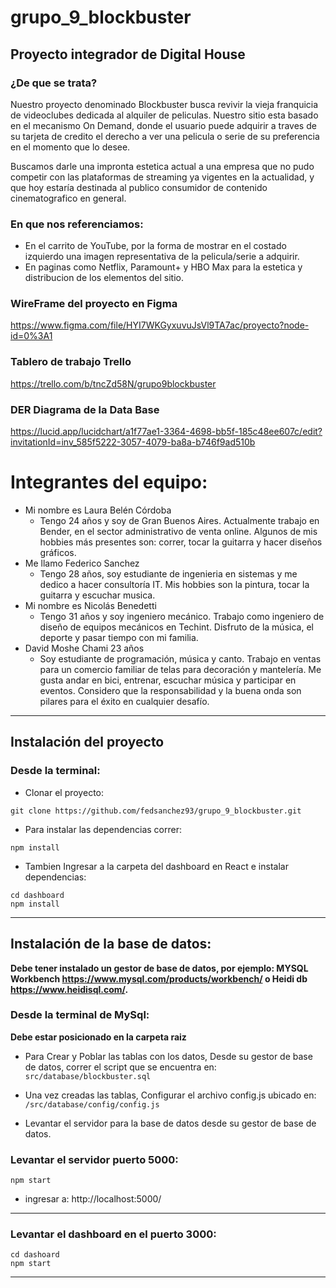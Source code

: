 # grupo_9_blockbuster
## Proyecto integrador de Digital House

### ¿De que se trata?

Nuestro proyecto denominado Blockbuster busca revivir la vieja franquicia de videoclubes dedicada al alquiler de peliculas. Nuestro sitio esta basado en el mecanismo On Demand, donde el usuario puede adquirir a traves de su tarjeta de credito el derecho a ver una pelicula o serie de su preferencia en el momento que lo desee.

Buscamos darle una impronta estetica actual a una empresa que no pudo competir con las plataformas de streaming ya vigentes en la actualidad, y que hoy estaría destinada al publico consumidor de contenido cinematografico en general.

### En que nos referenciamos:

- En el carrito de YouTube, por la forma de mostrar en el costado izquierdo una imagen representativa de la pelicula/serie a adquirir.
- En paginas como Netflix, Paramount+ y HBO Max para la estetica y distribucion de los elementos del sitio.

### WireFrame del proyecto en Figma
https://www.figma.com/file/HYI7WKGyxuvuJsVl9TA7ac/proyecto?node-id=0%3A1

### Tablero de trabajo Trello
https://trello.com/b/tncZd58N/grupo9blockbuster

### DER Diagrama de la Data Base
https://lucid.app/lucidchart/a1f77ae1-3364-4698-bb5f-185c48ee607c/edit?invitationId=inv_585f5222-3057-4079-ba8a-b746f9ad510b

Integrantes del equipo:
======================
- Mi nombre es Laura Belén Córdoba
  - Tengo 24 años y soy de Gran Buenos Aires. Actualmente trabajo en Bender, en el sector administrativo de venta online. Algunos de mis hobbies más presentes son: correr, tocar la guitarra y hacer diseños gráficos.
- Me llamo Federico Sanchez
  - Tengo 28 años, soy estudiante de ingenieria en sistemas y me dedico a hacer consultoría IT. Mis hobbies son la pintura, tocar la guitarra y escuchar musica.
- Mi nombre es Nicolás Benedetti
  - Tengo 31 años y soy ingeniero mecánico. Trabajo como ingeniero de diseño de equipos mecánicos en Techint. Disfruto de la música, el deporte y pasar tiempo con mi familia.
- David Moshe Chami 23 años
  - Soy estudiante de programación, música y canto. Trabajo en ventas para un comercio familiar de telas para decoración y mantelería. Me gusta andar en bici, entrenar, escuchar música y participar en eventos. Considero que la responsabilidad y la buena onda son pilares para el éxito en cualquier desafío.


***
## Instalación del proyecto

### Desde la terminal:

- Clonar el proyecto:
````
git clone https://github.com/fedsanchez93/grupo_9_blockbuster.git
````


- Para instalar las dependencias correr: 
````
npm install
````

- Tambien Ingresar a la carpeta del dashboard en React e instalar dependencias: 
````
cd dashboard
npm install
````
***

## Instalación de la base de datos:

**Debe tener instalado un gestor de base de datos, por ejemplo: MYSQL Workbench
https://www.mysql.com/products/workbench/
o Heidi db https://www.heidisql.com/.**


### Desde la terminal de MySql:
**Debe estar posicionado en la carpeta raiz**
- Para Crear y Poblar las tablas con los datos, Desde su gestor de base de datos, correr el script que se encuentra en:
`
 src/database/blockbuster.sql
 `
- Una vez creadas las tablas, Configurar el archivo config.js ubicado en: 
`
/src/database/config/config.js
`


- Levantar el servidor para la base de datos desde su gestor de base de datos.

### Levantar el servidor puerto 5000: 
````
npm start
````
- ingresar a: http://localhost:5000/

***
### Levantar el dashboard en el puerto 3000: 
````
cd dashoard
npm start
````
***
